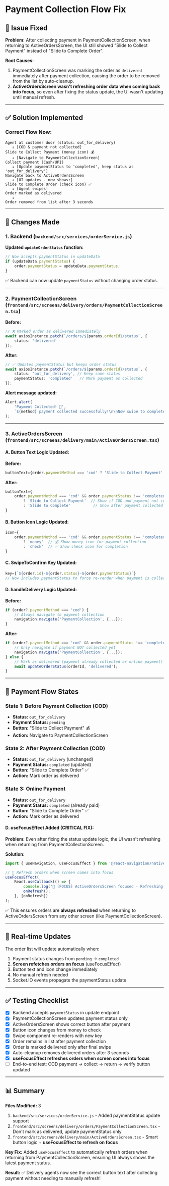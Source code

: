 # Payment Collection Flow Fix

## 🐛 **Issue Fixed**

**Problem:** After collecting payment in PaymentCollectionScreen, when returning to ActiveOrdersScreen, the UI still showed "Slide to Collect Payment" instead of "Slide to Complete Order".

**Root Causes:**
1. PaymentCollectionScreen was marking the order as `delivered` immediately after payment collection, causing the order to be removed from the list by auto-cleanup.
2. **ActiveOrdersScreen wasn't refreshing order data when coming back into focus**, so even after fixing the status update, the UI wasn't updating until manual refresh.

---

## ✅ **Solution Implemented**

### **Correct Flow Now:**

```
Agent at customer door (status: out_for_delivery)
   ↓ [COD & payment not collected]
Slide to Collect Payment (money icon) 💰
   ↓ [Navigate to PaymentCollectionScreen]
Collect payment (Cash/UPI)
   ↓ [Update paymentStatus to 'completed', keep status as 'out_for_delivery']
Navigate back to ActiveOrdersScreen
   ↓ [UI updates - now shows:]
Slide to Complete Order (check icon) ✅
   ↓ [Agent swipes]
Order marked as delivered
   ↓
Order removed from list after 3 seconds
```

---

## 📝 **Changes Made**

### 1. **Backend** (`backend/src/services/orderService.js`)

**Updated `updateOrderStatus` function:**
```javascript
// Now accepts paymentStatus in updateData
if (updateData.paymentStatus) {
    order.paymentStatus = updateData.paymentStatus;
}
```

✅ Backend can now update `paymentStatus` without changing order status.

---

### 2. **PaymentCollectionScreen** (`frontend/src/screens/delivery/orders/PaymentCollectionScreen.tsx`)

**Before:**
```typescript
// ❌ Marked order as delivered immediately
await axiosInstance.patch(`/orders/${params.orderId}/status`, {
    status: 'delivered'
});
```

**After:**
```typescript
// ✅ Updates paymentStatus but keeps order status
await axiosInstance.patch(`/orders/${params.orderId}/status`, {
    status: 'out_for_delivery', // Keep same status
    paymentStatus: 'completed'   // Mark payment as collected
});
```

**Alert message updated:**
```typescript
Alert.alert(
    'Payment Collected! 🎉',
    `${method} payment collected successfully!\n\nNow swipe to complete the delivery.`
);
```

---

### 3. **ActiveOrdersScreen** (`frontend/src/screens/delivery/main/ActiveOrdersScreen.tsx`)

#### **A. Button Text Logic Updated:**

**Before:**
```typescript
buttonText={order.paymentMethod === 'cod' ? 'Slide to Collect Payment' : 'Slide to Complete'}
```

**After:**
```typescript
buttonText={
    order.paymentMethod === 'cod' && order.paymentStatus !== 'completed'
        ? 'Slide to Collect Payment'  // Show if COD and payment not collected
        : 'Slide to Complete'          // Show after payment collected or for online
}
```

#### **B. Button Icon Logic Updated:**

```typescript
icon={
    order.paymentMethod === 'cod' && order.paymentStatus !== 'completed'
        ? 'money'  // 💰 Show money icon for payment collection
        : 'check'  // ✅ Show check icon for completion
}
```

#### **C. SwipeToConfirm Key Updated:**

```typescript
key={`${order.id}-${order.status}-${order.paymentStatus}`}
// Now includes paymentStatus to force re-render when payment is collected
```

#### **D. handleDelivery Logic Updated:**

**Before:**
```typescript
if (order?.paymentMethod === 'cod') {
    // Always navigate to payment collection
    navigation.navigate('PaymentCollection', {...});
}
```

**After:**
```typescript
if (order?.paymentMethod === 'cod' && order.paymentStatus !== 'completed') {
    // Only navigate if payment NOT collected yet
    navigation.navigate('PaymentCollection', {...});
} else {
    // Mark as delivered (payment already collected or online payment)
    await updateOrderStatus(orderId, 'delivered');
}
```

---

## 🎯 **Payment Flow States**

### **State 1: Before Payment Collection (COD)**
- **Status:** `out_for_delivery`
- **Payment Status:** `pending`
- **Button:** "Slide to Collect Payment" 💰
- **Action:** Navigate to PaymentCollectionScreen

### **State 2: After Payment Collection (COD)**
- **Status:** `out_for_delivery` (unchanged)
- **Payment Status:** `completed` (updated)
- **Button:** "Slide to Complete Order" ✅
- **Action:** Mark order as delivered

### **State 3: Online Payment**
- **Status:** `out_for_delivery`
- **Payment Status:** `completed` (already paid)
- **Button:** "Slide to Complete Order" ✅
- **Action:** Mark order as delivered

#### **D. useFocusEffect Added (CRITICAL FIX):**

**Problem:** Even after fixing the status update logic, the UI wasn't refreshing when returning from PaymentCollectionScreen.

**Solution:**
```typescript
import { useNavigation, useFocusEffect } from '@react-navigation/native';

// 🔄 Refresh orders when screen comes into focus
useFocusEffect(
    React.useCallback(() => {
        console.log('🔄 [FOCUS] ActiveOrdersScreen focused - Refreshing orders');
        onRefresh();
    }, [onRefresh])
);
```

✅ This ensures orders are **always refreshed** when returning to ActiveOrdersScreen from any other screen (like PaymentCollectionScreen).

---

## 🔄 **Real-time Updates**

The order list will update automatically when:
1. Payment status changes from `pending` → `completed`
2. **Screen refetches orders on focus** (useFocusEffect)
3. Button text and icon change immediately
4. No manual refresh needed
5. Socket.IO events propagate the paymentStatus update

---

## ✅ **Testing Checklist**

- [x] Backend accepts `paymentStatus` in update endpoint
- [x] PaymentCollectionScreen updates payment status only
- [x] ActiveOrdersScreen shows correct button after payment
- [x] Button icon changes from money to check
- [x] Swipe component re-renders with new key
- [x] Order remains in list after payment collection
- [x] Order is marked delivered only after final swipe
- [x] Auto-cleanup removes delivered orders after 3 seconds
- [x] **useFocusEffect refreshes orders when screen comes into focus**
- [ ] End-to-end test: COD payment → collect → return → verify button updated

---

## 📊 **Summary**

**Files Modified:** 3
1. `backend/src/services/orderService.js` - Added paymentStatus update support
2. `frontend/src/screens/delivery/orders/PaymentCollectionScreen.tsx` - Don't mark as delivered, update paymentStatus only
3. `frontend/src/screens/delivery/main/ActiveOrdersScreen.tsx` - Smart button logic + **useFocusEffect to refresh on focus**

**Key Fix:** Added `useFocusEffect` to automatically refresh orders when returning from PaymentCollectionScreen, ensuring UI always shows the latest payment status.

**Result:** ✅ Delivery agents now see the correct button text after collecting payment without needing to manually refresh!

